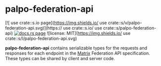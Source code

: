 # palpo-federation-api

[![ use   crate::s.io page](https://img.shields.io/ use   crate::s/v/palpo-federation-api.svg)](https:// use   crate::s.io/ use   crate::s/palpo-federation-api)
[![docs.rs page](https://docs.rs/palpo-federation-api/badge.svg)](https://docs.rs/palpo-federation-api/)
![license: MIT](https://img.shields.io/ use   crate::s/l/palpo-federation-api.svg)

**palpo-federation-api** contains serializable types for the requests and responses for each endpoint in the [Matrix](https://matrix.org/) Federation API specification.
These types can be shared by client and server code.
